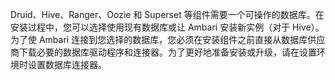 Druid、Hive、Ranger、Oozie 和 Superset 等组件需要一个可操作的数据库。在安装过程中，您可以选择使用现有数据库或让 Ambari 安装新实例（对于 Hive）。为了使 Ambari 连接到您选择的数据库，您必须在安装组件之前直接从数据库供应商下载必要的数据库驱动程序和连接器。为了更好地准备安装或升级，请在设置环境时设置数据库连接器。
